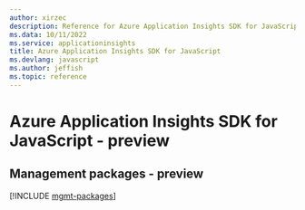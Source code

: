 ```yaml
---
author: xirzec
description: Reference for Azure Application Insights SDK for JavaScript
ms.data: 10/11/2022
ms.service: applicationinsights
title: Azure Application Insights SDK for JavaScript
ms.devlang: javascript
ms.author: jeffish
ms.topic: reference
---
```

# Azure Application Insights SDK for JavaScript - preview

## Management packages - preview
[!INCLUDE [mgmt-packages](application-insights-mgmt-index.md)]